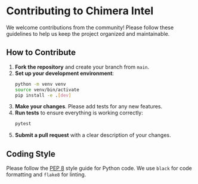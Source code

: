 # Contributing to Chimera Intel

We welcome contributions from the community! Please follow these guidelines to help us keep the project organized and maintainable.

## How to Contribute
1.  **Fork the repository** and create your branch from `main`.
2.  **Set up your development environment**:
    ```bash
    python -m venv venv
    source venv/bin/activate
    pip install -e .[dev]
    ```
3.  **Make your changes**. Please add tests for any new features.
4.  **Run tests** to ensure everything is working correctly:
    ```bash
    pytest
    ```
5.  **Submit a pull request** with a clear description of your changes.

## Coding Style
Please follow the [PEP 8](https://www.python.org/dev/peps/pep-0008/) style guide for Python code. We use `black` for code formatting and `flake8` for linting.